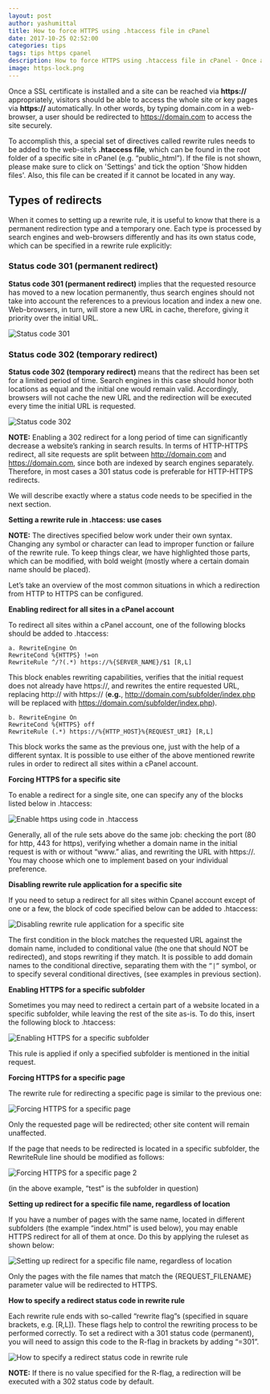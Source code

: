 ```yaml
---
layout: post
author: yashumittal
title: How to force HTTPS using .htaccess file in cPanel
date: 2017-10-25 02:52:00
categories: tips
tags: tips https cpanel
description: How to force HTTPS using .htaccess file in cPanel - Once a SSL certificate is installed and a site can be reached via https
image: https-lock.png
---
```


Once a SSL certificate is installed and a site can be reached via **https://** appropriately, visitors should be able to access the whole site or key pages via **https://** automatically. In other words, by typing domain.com in a web-browser, a user should be redirected to https://domain.com to access the site securely.

To accomplish this, a special set of directives called rewrite rules needs to be added to the web-site’s **.htaccess file**, which can be found in the root folder of a specific site in cPanel (e.g. “public_html”). If the file is not shown, please make sure to click on 'Settings' and tick the option 'Show hidden files'. Also, this file can be created if it cannot be located in any way.

## Types of redirects

When it comes to setting up a rewrite rule, it is useful to know that there is a permanent redirection type and a temporary one. Each type is processed by search engines and web-browsers differently and has its own status code, which can be specified in a rewrite rule explicitly:

### Status code 301 (permanent redirect)

**Status code 301 (permanent redirect)** implies that the requested resource has moved to a new location permanently, thus search engines should not take into account the references to a previous location and index a new one. Web-browsers, in turn, will store a new URL in cache, therefore, giving it priority over the initial URL.

![Status code 301](//blog.codecarrot.net/images/force_https1.png)

### Status code 302 (temporary redirect)

**Status code 302 (temporary redirect)** means that the redirect has been set for a limited period of time. Search engines in this case should honor both locations as equal and the initial one would remain valid. Accordingly, browsers will not cache the new URL and the redirection will be executed every time the initial URL is requested.

![Status code 302](//blog.codecarrot.net/images/force_https2.png)

**NOTE:** Enabling a 302 redirect for a long period of time can significantly decrease a website’s ranking in search results. In terms of HTTP-HTTPS redirect, all site requests are split between http://domain.com and https://domain.com, since both are indexed by search engines separately. Therefore, in most cases a 301 status code is preferable for HTTP-HTTPS redirects.

We will describe exactly where a status code needs to be specified in the next section.

**Setting a rewrite rule in .htaccess: use cases**

**NOTE:** The directives specified below work under their own syntax. Changing any symbol or character can lead to improper function or failure of the rewrite rule. To keep things clear, we have highlighted those parts, which can be modified, with bold weight (mostly where a certain domain name should be placed).

Let’s take an overview of the most common situations in which a redirection from HTTP to HTTPS can be configured.

**Enabling redirect for all sites in a cPanel account**

To redirect all sites within a cPanel account, one of the following blocks should be added to .htaccess:

```
a. RewriteEngine On 
RewriteCond %{HTTPS} !=on
RewriteRule ^/?(.*) https://%{SERVER_NAME}/$1 [R,L]
```

This block enables rewriting capabilities, verifies that the initial request does not already have https://, and rewrites the entire requested URL, replacing http:// with https:// (**e.g.**, http://domain.com/subfolder/index.php will be replaced with https://domain.com/subfolder/index.php).

```
b. RewriteEngine On 
RewriteCond %{HTTPS} off
RewriteRule (.*) https://%{HTTP_HOST}%{REQUEST_URI} [R,L]
```

This block works the same as the previous one, just with the help of a different syntax. It is possible to use either of the above mentioned rewrite rules in order to redirect all sites within a cPanel account.

**Forcing HTTPS for a specific site**

To enable a redirect for a single site, one can specify any of the blocks listed below in .htaccess:

![Enable https using code in .htaccess](//blog.codecarrot.net/images/enable-https-using-code-in-htaccess.png)

Generally, all of the rule sets above do the same job: checking the port (80 for http, 443 for https), verifying whether a domain name in the initial request is with or without “www.” alias, and rewriting the URL with https://. You may choose which one to implement based on your individual preference.

**Disabling rewrite rule application for a specific site**

If you need to setup a redirect for all sites within Cpanel account except of one or a few, the block of code specified below can be added to .htaccess:

![Disabling rewrite rule application for a specific site](//blog.codecarrot.net/images/disabling-rewrite-rule-application-for-a-specific-site.png)

The first condition in the block matches the requested URL against the domain name, included to conditional value (the one that should NOT be redirected), and stops rewriting if they match. It is possible to add domain names to the conditional directive, separating them with the `”|”` symbol, or to specify several conditional directives, (see examples in previous section).

**Enabling HTTPS for a specific subfolder**

Sometimes you may need to redirect a certain part of a website located in a specific subfolder, while leaving the rest of the site as-is. To do this, insert the following block to .htaccess:

![Enabling HTTPS for a specific subfolder](//blog.codecarrot.net/images/enabling-https-for-a-specific-subfolder.png)

This rule is applied if only a specified subfolder is mentioned in the initial request.

**Forcing HTTPS for a specific page**

The rewrite rule for redirecting a specific page is similar to the previous one:

![Forcing HTTPS for a specific page](//blog.codecarrot.net/images/forcing-https-for-a-specific-page.png)

Only the requested page will be redirected; other site content will remain unaffected.

If the page that needs to be redirected is located in a specific subfolder, the RewriteRule line should be modified as follows:

![Forcing HTTPS for a specific page 2](//blog.codecarrot.net/images/forcing-https-for-a-specific-page2.png)

(in the above example, “test” is the subfolder in question)

**Setting up redirect for a specific file name, regardless of location**

If you have a number of pages with the same name, located in different subfolders (the example “index.html” is used below), you may enable HTTPS redirect for all of them at once. Do this by applying the ruleset as shown below:

![Setting up redirect for a specific file name, regardless of location](//blog.codecarrot.net/images/setting-up-redirect-for-a-specific-file-name-regardless-of-location.png)

Only the pages with the file names that match the {REQUEST_FILENAME} parameter value will be redirected to HTTPS.

**How to specify a redirect status code in rewrite rule**

Each rewrite rule ends with so-called “rewrite flag”s (specified in square brackets, e.g. [R,L]). These flags help to control the rewriting process to be performed correctly. To set a redirect with a 301 status code (permanent), you will need to assign this code to the R-flag in brackets by adding “=301”.

![How to specify a redirect status code in rewrite rule](//blog.codecarrot.net/images/force_https3.png)

**NOTE:** If there is no value specified for the R-flag, a redirection will be executed with a 302 status code by default.